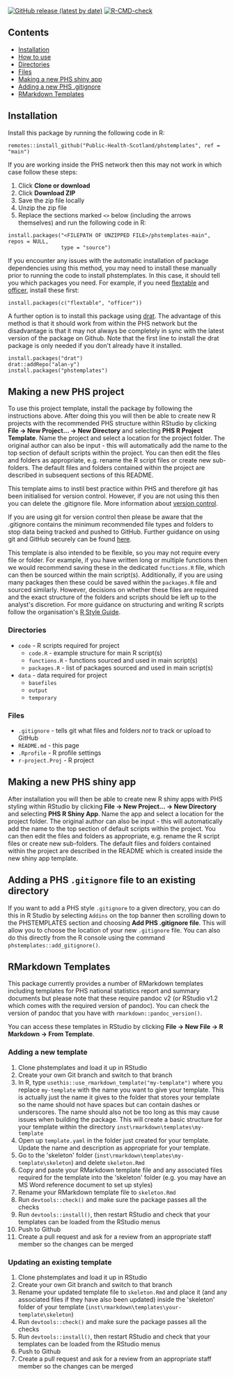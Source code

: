 <!-- badges: start -->
[![GitHub release (latest by date)](https://img.shields.io/github/v/release/Public-Health-Scotland/phstemplates)](https://github.com/Public-Health-Scotland/phstemplates/releases/latest)
[![R-CMD-check](https://github.com/Public-Health-Scotland/phstemplates/workflows/R-CMD-check/badge.svg)](https://github.com/Public-Health-Scotland/phstemplates/actions)
<!-- badges: end -->

## Contents
- [Installation](#installation)
- [How to use](#making-a-new-phs-project)
- [Directories](#directories)
- [Files](#files)
- [Making a new PHS shiny app](#making-a-new-phs-shiny-app)
- [Adding a new PHS .gitignore](#adding-a-new-phs-.gitignore-file-to-an-existing-directory)
- [RMarkdown Templates](#rmarkdown-templates)

## Installation
Install this package by running the following code in R:
```{r install, eval = FALSE}
remotes::install_github("Public-Health-Scotland/phstemplates", ref = "main")
```

If you are working inside the PHS network then this may not work in which case follow these steps:
1. Click **Clone or download**
2. Click **Download ZIP**
3. Save the zip file locally
4. Unzip the zip file
5. Replace the sections marked `<>` below (including the arrows themselves) and run the following code in R:

```{r source-installation, eval = FALSE}
install.packages("<FILEPATH OF UNZIPPED FILE>/phstemplates-main", repos = NULL,
                 type = "source")
```
If you encounter any issues with the automatic installation of package dependencies using this method, you may need to install these manually prior to running the code to install phstemplates. In this case, it should tell you which packages you need. For example, if you need [flextable](https://davidgohel.github.io/flextable) and [officer](https://davidgohel.github.io/officer), install these first:

```{r source-installation-issues, eval = FALSE}
install.packages(c("flextable", "officer"))
```

A further option is to install this package using [drat](https://github.com/eddelbuettel/drat). The advantage of this method is that it should work from within the PHS network but the disadvantage is that it may not always be completely in sync with the latest version of the package on Github. Note that the first line to install the drat package is only needed if you don't already have it installed.

```{r drat-installation, eval = FALSE}
install.packages("drat")
drat::addRepo("alan-y")
install.packages("phstemplates")
```

## Making a new PHS project
To use this project template, install the package by following the instructions above. After doing this you will then be able to create new R projects with the recommended PHS structure within RStudio by clicking **File -> New Project... -> New Directory** and selecting **PHS R Project Template**. Name the project and select a location for the project folder. The original author can also be input - this will automatically add the name to the top section of default scripts within the project. You can then edit the files and folders as appropriate, e.g. rename the R script files or create new sub-folders. The default files and folders contained within the project are described in subsequent sections of this README.

This template aims to instil best practice within PHS and therefore git has been initialised for version control. However, if you are not using this then you can delete the .gitignore file. More information about [version control](https://github.com/Public-Health-Scotland/resources/blob/master/version-control.md).

If you are using git for version control then please be aware that the .gitignore contains the minimum recommended file types and folders to stop data being tracked and pushed to GitHub. Further guidance on using git and GitHub securely can be found [here](https://github.com/Public-Health-Scotland/GitHub-guidance).

This template is also intended to be flexible, so you may not require every file or folder. For example, if you have written long or multiple functions then we would recommend saving these in the dedicated `functions.R` file, which can then be sourced within the main script(s). Additionally, if you are using many packages then these could be saved within the `packages.R` file and sourced similarly. However, decisions on whether these files are required and the exact structure of the folders and scripts should be left up to the analyst's discretion. For more guidance on structuring and writing R scripts follow the organisation's [R Style Guide](https://github.com/Public-Health-Scotland/R-Resources/blob/master/PHS%20R%20style%20guide.md).

### Directories
  * `code` - R scripts required for project
    + `code.R` - example structure for main R script(s)
    + `functions.R` - functions sourced and used in main script(s)
    + `packages.R` - list of packages sourced and used in main script(s)
  * `data` - data required for project
    + `basefiles`
    + `output`
    + `temporary`

### Files
  * `.gitignore` - tells git what files and folders *not* to track or upload to GitHub
  * `README.md` - this page
  * `.Rprofile` - R profile settings
  * `r-project.Proj` - R project
  
## Making a new PHS shiny app
After installation you will then be able to create new R shiny apps with PHS styling within RStudio by clicking **File -> New Project... -> New Directory** and selecting **PHS R Shiny App**. Name the app and select a location for the project folder. The original author can also be input - this will automatically add the name to the top section of default scripts within the project. You can then edit the files and folders as appropriate, e.g. rename the R script files or create new sub-folders. The default files and folders contained within the project are described in the README which is created inside the new shiny app template.

## Adding a PHS `.gitignore` file to an existing directory
If you want to add a PHS style `.gitignore` to a given directory, you can do this in R Studio by selecting `Addins` on the top banner then scrolling down to the PHSTEMPLATES section and choosing **Add PHS .gitignore file**. This will allow you to choose the location of your new `.gitignore` file. You can also do this directly from the R console using the command `phstemplates::add_gitignore()`.


## RMarkdown Templates
This package currently provides a number of RMarkdown templates including templates for PHS national statistics report and summary documents but please note that these require pandoc v2 (or RStudio v1.2 which comes with the required version of pandoc). You can check the version of pandoc that you have with `rmarkdown::pandoc_version()`.

You can access these templates in RStudio by clicking **File -> New File -> R Markdown -> From Template**.

### Adding a new template
1. Clone phstemplates and load it up in RStudio
2. Create your own Git branch and switch to that branch
3. In R, type `usethis::use_rmarkdown_template("my-template")` where you replace `my-template` with the name you want to give your template. This is actually just the name it gives to the folder that stores your template so the name should not have spaces but can contain dashes or underscores. The name should also not be too long as this may cause issues when building the package. This will create a basic structure for your template within the directory `inst\rmarkdown\templates\my-template`
4. Open up `template.yaml` in the folder just created for your template. Update the name and description as appropriate for your template.
5. Go to the 'skeleton' folder (`inst\rmarkdown\templates\my-template\skeleton`) and delete `skeleton.Rmd`
6. Copy and paste your RMarkdown template file and any associated files required for the template into the 'skeleton' folder (e.g. you may have an MS Word reference document to set up styles)
7. Rename your RMarkdown template file to `skeleton.Rmd`
8. Run `devtools::check()` and make sure the package passes all the checks
9. Run `devtools::install()`, then restart RStudio and check that your templates can be loaded from the RStudio menus
10. Push to Github
11. Create a pull request and ask for a review from an appropriate staff member so the changes can be merged

### Updating an existing template
1. Clone phstemplates and load it up in RStudio
2. Create your own Git branch and switch to that branch
3. Rename your updated template file to `skeleton.Rmd` and place it (and any associated files if they have also been updated) inside the 'skeleton' folder of your template (`inst\rmarkdown\templates\your-template\skeleton`)
4. Run `devtools::check()` and make sure the package passes all the checks
5. Run `devtools::install()`, then restart RStudio and check that your templates can be loaded from the RStudio menus
6. Push to Github
7. Create a pull request and ask for a review from an appropriate staff member so the changes can be merged
